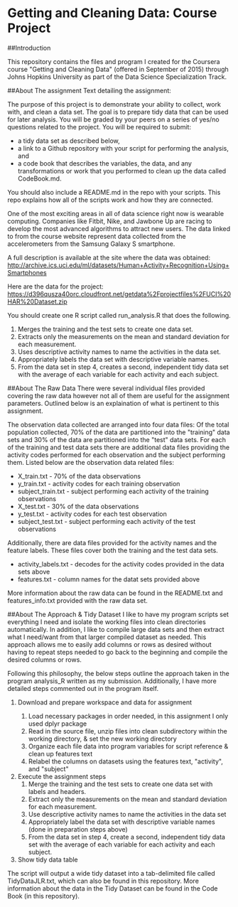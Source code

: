 # Getting and Cleaning Data: Course Project

##Introduction

This repository contains the files and program I created for the Coursera course "Getting and Cleaning Data" (offered in 
September of 2015) through Johns Hopkins University as part of the Data Science Specialization Track. 

##About The assignment
Text detailing the assignment:

The purpose of this project is to demonstrate your ability to collect, work with, and clean a data set. The goal is to prepare tidy data that can be used for later analysis. You will be graded by your peers on a series of yes/no questions related to the project. You will be required to submit: 
<ul>
<li>a tidy data set as described below, 
<li>a link to a Github repository with your script for performing the analysis, and 
<li>a code book that describes the variables, the data, and any transformations or work that you performed to clean up the data called CodeBook.md. 
</ul>
You should also include a README.md in the repo with your scripts. This repo explains how all of the scripts work and how they are connected.

One of the most exciting areas in all of data science right now is wearable computing. Companies like Fitbit, Nike, and Jawbone Up are racing to develop the most advanced algorithms to attract new users. The data linked to from the course website represent data collected from the accelerometers from the Samsung Galaxy S smartphone. 

A full description is available at the site where the data was obtained: 
http://archive.ics.uci.edu/ml/datasets/Human+Activity+Recognition+Using+Smartphones 

Here are the data for the project:
https://d396qusza40orc.cloudfront.net/getdata%2Fprojectfiles%2FUCI%20HAR%20Dataset.zip 

You should create one R script called run_analysis.R that does the following.
<ol>
	<li> Merges the training and the test sets to create one data set.</li>
	<li> Extracts only the measurements on the mean and standard deviation for each measurement.</li>
	<li> Uses descriptive activity names to name the activities in the data set.</li>
	<li> Appropriately labels the data set with descriptive variable names.</li>
	<li> From the data set in step 4, creates a second, independent tidy data set with the average of each variable for each activity and each subject.</li>
</ol>
##About The Raw Data
There were several individual files provided covering the raw data however not all of them are useful for the assignment parameters. Outlined below is an explaination of what is pertinent to this assignment. 

The observation data collected are arranged into four data files: Of the total population collected, 70% of the data are partitioned into the "training" data sets and 30% of the data are partitioned into the "test" data sets. For each of the training and test data sets there are additional data files providing the activity codes performed for each observation and the subject performing them. Listed below are the observation data related files:
<ul>
  <li>X_train.txt - 70% of the data observations</li>
  <li>y_train.txt - activity codes for each training observation</li>
  <li>subject_train.txt - subject performing each activity of the training observations</li>
  <li>X_test.txt - 30% of the data observations</li>
  <li>y_test.txt - activity codes for each test observation</li>
  <li>subject_test.txt - subject performing each activity of the test observations</li>
</ul>

Additionally, there are data files provided for the activity names and the feature labels. These files cover both the training and the test data sets.
<ul>
  <li>activity_labels.txt - decodes for the activity codes provided in the data sets above</li>
  <li>features.txt - column names for the datat sets provided above</li>
</ul>

More information about the raw data can be found in the README.txt and features_info.txt provided with the raw data set.

##About The Approach & Tidy Dataset
I like to have my program scripts set everything I need and isolate the working files into clean directories automatically. In addition, I like to compile large data sets and then extract what I need/want from that larger compiled dataset as needed. This approach allows me to easily add columns or rows as desired without having to repeat steps needed to go back to the beginning and compile the desired columns or rows.

Following this philosophy, the below steps outline the approach taken in the program analysis_R written as my submission. Additionally, I have more detailed steps commented out in the program itself.
<ol>
  <li>Download and prepare workspace and data for assignment</li>
  <ol>
    <li>Load necessary packages in order needed, in this assignment I only used dplyr package</li>
    <li>Read in the source file, unzip files into clean subdirectory within the working directory, & set the new working directory</li>
    <li>Organize each file data into program variables for script reference & clean up features text</li>
    <li>Relabel the columns on datasets using the features text, "activity", and "subject"</li>
    </ol>
  <li>Execute the assignment steps
  <ol>
    <li>Merge the training and the test sets to create one data set with labels and headers.</li>
    <li>Extract only the measurements on the mean and standard deviation for each measurement.</li>
    <li>Use descriptive activity names to name the activities in the data set</li>
    <li>Appropriately label the data set with descriptive variable names (done in preparation steps above)</li>
    <li>From the data set in step 4, create a second, independent tidy data set with the average of each variable for each activity and each subject.</li>
    </ol>
  <li>Show tidy data table
  </ol>
The script will output a wide tidy dataset into a tab-delimited file called TidyDataJLR.txt, which can also be found in this repository. More information about the data in the Tidy Dataset can be found in the Code Book (in this repository).

